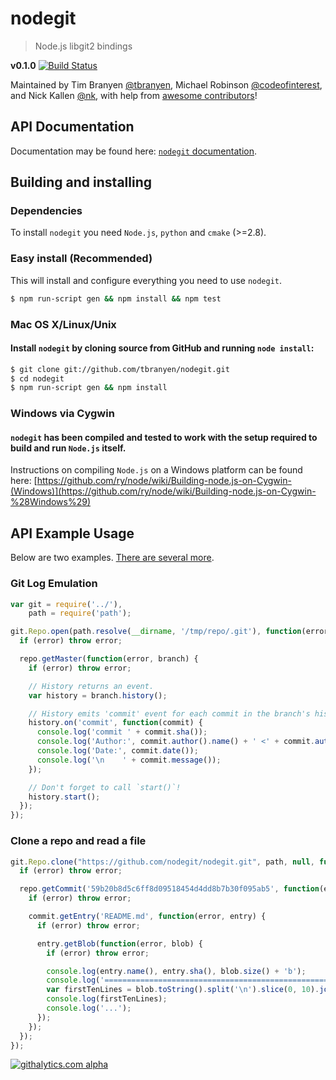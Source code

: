 nodegit
=======

> Node.js libgit2 bindings

**v0.1.0** [![Build
Status](https://travis-ci.org/tbranyen/nodegit.png)](https://travis-ci.org/tbranyen/nodegit)

Maintained by Tim Branyen [@tbranyen](http://twitter.com/tbranyen), Michael
Robinson [@codeofinterest](http://twitter.com/codeofinterest), and Nick Kallen [@nk](http://twitter.com/nk), with help from
[awesome
contributors](https://github.com/tbranyen/nodegit/contributors)!

API Documentation
------------------------

Documentation may be found here: [`nodegit` documentation](http://www.nodegit.org/nodegit/).

Building and installing
-----------------------

### Dependencies ###

To install `nodegit` you need `Node.js`, `python` and `cmake` (>=2.8).

### Easy install (Recommended) ###
This will install and configure everything you need to use `nodegit`.

```` bash
$ npm run-script gen && npm install && npm test
````

### Mac OS X/Linux/Unix ###

#### Install `nodegit` by cloning source from GitHub and running `node install`: ####

```` bash
$ git clone git://github.com/tbranyen/nodegit.git
$ cd nodegit
$ npm run-script gen && npm install
````

### Windows via Cygwin ###

#### `nodegit` has been compiled and tested to work with the setup required to build and run `Node.js` itself. ####

Instructions on compiling `Node.js` on a Windows platform can be found here:
[https://github.com/ry/node/wiki/Building-node.js-on-Cygwin-(Windows)](https://github.com/ry/node/wiki/Building-node.js-on-Cygwin-%28Windows%29)

API Example Usage
-----------------

Below are two examples. [There are several more](https://github.com/nodegit/nodegit/tree/master/example).

### Git Log Emulation ###

```JavaScript
var git = require('../'),
    path = require('path');

git.Repo.open(path.resolve(__dirname, '/tmp/repo/.git'), function(error, repo) {
  if (error) throw error;

  repo.getMaster(function(error, branch) {
    if (error) throw error;

    // History returns an event.
    var history = branch.history();

    // History emits 'commit' event for each commit in the branch's history
    history.on('commit', function(commit) {
      console.log('commit ' + commit.sha());
      console.log('Author:', commit.author().name() + ' <' + commit.author().email() + '>');
      console.log('Date:', commit.date());
      console.log('\n    ' + commit.message());
    });

    // Don't forget to call `start()`!
    history.start();
  });
});

```

### Clone a repo and read a file ###

```JavaScript
git.Repo.clone("https://github.com/nodegit/nodegit.git", path, null, function(error, repo) {
  if (error) throw error;

  repo.getCommit('59b20b8d5c6ff8d09518454d4dd8b7b30f095ab5', function(error, commit) {
    if (error) throw error;

    commit.getEntry('README.md', function(error, entry) {
      if (error) throw error;

      entry.getBlob(function(error, blob) {
        if (error) throw error;

        console.log(entry.name(), entry.sha(), blob.size() + 'b');
        console.log('========================================================\n\n');
        var firstTenLines = blob.toString().split('\n').slice(0, 10).join('\n');
        console.log(firstTenLines);
        console.log('...');
      });
    });
  });
});
```

[![githalytics.com alpha](https://cruel-carlota.pagodabox.com/a81b20d9f61dbcdc7c68002c6a564b5b "githalytics.com")](http://githalytics.com/tbranyen/nodegit)
